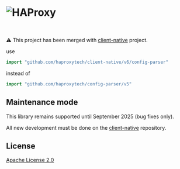 # ![HAProxy](assets/images/haproxy-weblogo-210x49.png "HAProxy")

<br/>

:warning: This project has been merged with [client-native](https://github.com/haproxytech/client-native) project.

use
```go
import "github.com/haproxytech/client-native/v6/config-parser"
```

instead of

```go
import "github.com/haproxytech/config-parser/v5"
```

## Maintenance mode

This library remains supported until September 2025 (bug fixes only).

All new development must be done on the [client-native](https://github.com/haproxytech/client-native) repository.

## License

[Apache License 2.0](LICENSE)
